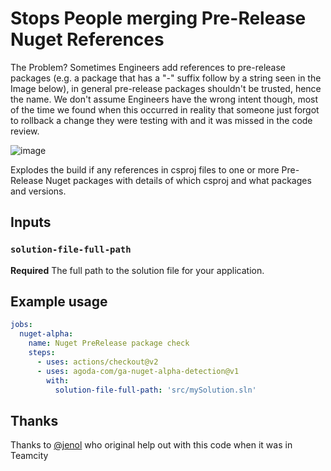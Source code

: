 # Stops People merging Pre-Release Nuget References

The Problem? Sometimes Engineers add references to pre-release packages (e.g. a package that has a "-" suffix follow by a string seen in the Image below), in general pre-release packages shouldn't be trusted, hence the name. We don't assume Engineers have the wrong intent though, most of the time we found when this occurred in reality that someone just forgot to rollback a change they were testing with and it was missed in the code review.

![image](https://user-images.githubusercontent.com/15168410/105111235-0b6a4a00-5af3-11eb-8b68-9d9a41bec7ff.png)

Explodes the build if any references in csproj files to one or more Pre-Release Nuget packages with details of which csproj and what packages and versions.

## Inputs

### `solution-file-full-path`

**Required** The full path to the solution file for your application.

## Example usage

```yaml
jobs:    
  nuget-alpha:
    name: Nuget PreRelease package check
    steps:
      - uses: actions/checkout@v2    
      - uses: agoda-com/ga-nuget-alpha-detection@v1
        with:
          solution-file-full-path: 'src/mySolution.sln'
```

## Thanks

Thanks to [@jenol](https://github.com/jenol) who original help out with this code when it was in Teamcity
